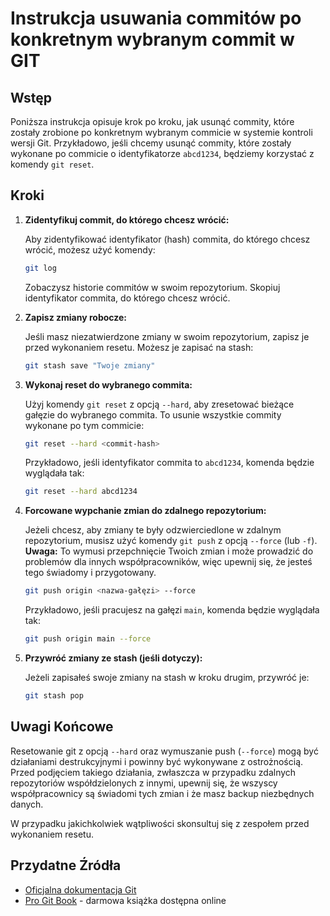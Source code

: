 # Instrukcja usuwania commitów po konkretnym wybranym commit w GIT

## Wstęp

Poniższa instrukcja opisuje krok po kroku, jak usunąć commity, które zostały zrobione po konkretnym wybranym commicie w systemie kontroli wersji Git. Przykładowo, jeśli chcemy usunąć commity, które zostały wykonane po commicie o identyfikatorze `abcd1234`, będziemy korzystać z komendy `git reset`.

## Kroki

1. **Zidentyfikuj commit, do którego chcesz wrócić:**

    Aby zidentyfikować identyfikator (hash) commita, do którego chcesz wrócić, możesz użyć komendy:

    ```sh
    git log
    ```

    Zobaczysz historie commitów w swoim repozytorium. Skopiuj identyfikator commita, do którego chcesz wrócić.

2. **Zapisz zmiany robocze:**

    Jeśli masz niezatwierdzone zmiany w swoim repozytorium, zapisz je przed wykonaniem resetu. Możesz je zapisać na stash:

    ```sh
    git stash save "Twoje zmiany"
    ```

3. **Wykonaj reset do wybranego commita:**

    Użyj komendy `git reset` z opcją `--hard`, aby zresetować bieżące gałęzie do wybranego commita. To usunie wszystkie commity wykonane po tym commicie:

    ```sh
    git reset --hard <commit-hash>
    ```

    Przykładowo, jeśli identyfikator commita to `abcd1234`, komenda będzie wyglądała tak:

    ```sh
    git reset --hard abcd1234
    ```

4. **Forcowane wypchanie zmian do zdalnego repozytorium:**

    Jeżeli chcesz, aby zmiany te były odzwierciedlone w zdalnym repozytorium, musisz użyć komendy `git push` z opcją `--force` (lub `-f`). **Uwaga:** To wymusi przepchnięcie Twoich zmian i może prowadzić do problemów dla innych współpracowników, więc upewnij się, że jesteś tego świadomy i przygotowany.

    ```sh
    git push origin <nazwa-gałęzi> --force
    ```

    Przykładowo, jeśli pracujesz na gałęzi `main`, komenda będzie wyglądała tak:

    ```sh
    git push origin main --force
    ```

5. **Przywróć zmiany ze stash (jeśli dotyczy):**

    Jeżeli zapisałeś swoje zmiany na stash w kroku drugim, przywróć je:

    ```sh
    git stash pop
    ```

## Uwagi Końcowe

Resetowanie git z opcją `--hard` oraz wymuszanie push (`--force`) mogą być działaniami destrukcyjnymi i powinny być wykonywane z ostrożnością. Przed podjęciem takiego działania, zwłaszcza w przypadku zdalnych repozytoriów współdzielonych z innymi, upewnij się, że wszyscy współpracownicy są świadomi tych zmian i że masz backup niezbędnych danych.

W przypadku jakichkolwiek wątpliwości skonsultuj się z zespołem przed wykonaniem resetu.

## Przydatne Źródła

- [Oficjalna dokumentacja Git](https://git-scm.com/doc)
- [Pro Git Book](https://git-scm.com/book/en/v2) - darmowa książka dostępna online
